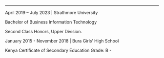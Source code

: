 ---


April 2019 – July 2023 | Strathmore University

Bachelor of Business Information Technology

Second Class Honors, Upper Division.





January 2015 - November 2018 | Bura Girls’ High School

Kenya Certificate of Secondary Education
Grade: B -



[jekyll-docs]: https://jekyllrb.com/docs/home
[jekyll-gh]:   https://github.com/jekyll/jekyll
[jekyll-talk]: https://talk.jekyllrb.com/

